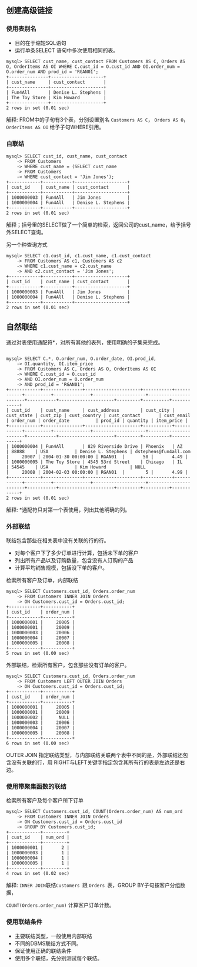 ## 创建高级链接

### 使用表别名

- 目的在于缩短SQL语句
- 运行单条SELECT 语句中多次使用相同的表。

```
mysql> SELECT cust_name, cust_contact FROM Customers AS C, Orders AS O, OrderItems AS OI WHERE C.cust_id = O.cust_id AND OI.order_num = O.order_num AND prod_id = 'RGAN01';
+---------------+--------------------+
| cust_name     | cust_contact       |
+---------------+--------------------+
| Fun4All       | Denise L. Stephens |
| The Toy Store | Kim Howard         |
+---------------+--------------------+
2 rows in set (0.01 sec)
```

解释: FROM中的子句有3个表，分别设置别名 `Customers AS C`， `Orders AS O`，`OrderItems AS OI` 给予子句WHERE引用。

### 自联结


```
mysql> SELECT cust_id, cust_name, cust_contact
    -> FROM Customers
    -> WHERE cust_name = (SELECT cust_name
    -> FROM Customers
    -> WHERE cust_contact = 'Jim Jones');
+------------+-----------+--------------------+
| cust_id    | cust_name | cust_contact       |
+------------+-----------+--------------------+
| 1000000003 | Fun4All   | Jim Jones          |
| 1000000004 | Fun4All   | Denise L. Stephens |
+------------+-----------+--------------------+
2 rows in set (0.01 sec)
```

解释；括号里的SELECT做了一个简单的检索，返回公司的cust_name，给予括号外SELECT查询。

另一个种查询方式

```
mysql> SELECT c1.cust_id, c1.cust_name, c1.cust_contact
    -> FROM Customers AS c1, Customers AS c2
    -> WHERE c1.cust_name = c2.cust_name
    -> AND c2.cust_contact = 'Jim Jones';
+------------+-----------+--------------------+
| cust_id    | cust_name | cust_contact       |
+------------+-----------+--------------------+
| 1000000003 | Fun4All   | Jim Jones          |
| 1000000004 | Fun4All   | Denise L. Stephens |
+------------+-----------+--------------------+
2 rows in set (0.01 sec)
```

## 自然联结

通过对表使用通配符*，对所有其他的表列，使用明确的子集来完成。

```

mysql> SELECT C.*, O.order_num, O.order_date, OI.prod_id,
    -> OI.quantity, OI.item_price
    -> FROM Customers AS C, Orders AS O, OrderItems AS OI
    -> WHERE C.cust_id = O.cust_id
    -> AND OI.order_num = O.order_num
    -> AND prod_id = 'RGAN01';
+------------+---------------+---------------------+-----------+------------+----------+--------------+--------------------+-----------------------+-----------+---------------------+---------+----------+------------+
| cust_id    | cust_name     | cust_address        | cust_city | cust_state | cust_zip | cust_country | cust_contact       | cust_email            | order_num | order_date          | prod_id | quantity | item_price |
+------------+---------------+---------------------+-----------+------------+----------+--------------+--------------------+-----------------------+-----------+---------------------+---------+----------+------------+
| 1000000004 | Fun4All       | 829 Riverside Drive | Phoenix   | AZ         | 88888    | USA          | Denise L. Stephens | dstephens@fun4all.com |     20007 | 2004-01-30 00:00:00 | RGAN01  |       50 |       4.49 |
| 1000000005 | The Toy Store | 4545 53rd Street    | Chicago   | IL         | 54545    | USA          | Kim Howard         | NULL                  |     20008 | 2004-02-03 00:00:00 | RGAN01  |        5 |       4.99 |
+------------+---------------+---------------------+-----------+------------+----------+--------------+--------------------+-----------------------+-----------+---------------------+---------+----------+------------+
2 rows in set (0.01 sec)

```

解释: *通配符只对第一个表使用，列出其他明确的列。

### 外部联结

联结包含那些在相关表中没有关联的行的行。

- 对每个客户下了多少订单进行计算，包括未下单的客户
- 列出所有产品以及订购数量，包含没有人订购的产品
- 计算平均销售规模，包括没下单的客户。

检索所有客户及订单，内部联结

```
mysql> SELECT Customers.cust_id, Orders.order_num
    -> FROM Customers INNER JOIN Orders
    -> ON Customers.cust_id = Orders.cust_id;
+------------+-----------+
| cust_id    | order_num |
+------------+-----------+
| 1000000001 |     20005 |
| 1000000001 |     20009 |
| 1000000003 |     20006 |
| 1000000004 |     20007 |
| 1000000005 |     20008 |
+------------+-----------+
5 rows in set (0.00 sec)
```

外部联结，检索所有客户，包含那些没有订单的客户。

```
mysql> SELECT Customers.cust_id, Orders.order_num
    -> FROM Customers LEFT OUTER JOIN Orders
    -> ON Customers.cust_id = Orders.cust_id;
+------------+-----------+
| cust_id    | order_num |
+------------+-----------+
| 1000000001 |     20005 |
| 1000000001 |     20009 |
| 1000000002 |      NULL |
| 1000000003 |     20006 |
| 1000000004 |     20007 |
| 1000000005 |     20008 |
+------------+-----------+
6 rows in set (0.00 sec)
```
OUTER JOIN 指定联结类型，与内部联结关联两个表中不同的是，外部联结还包含没有关联的行，用
RIGHT与LEFT关键字指定包含其所有行的表是左边还是右边。

### 使用带聚集函数的联结

检索所有客户及每个客户所下订单

```
mysql> SELECT Customers.cust_id, COUNT(Orders.order_num) AS num_ord
    -> FROM Customers INNER JOIN Orders
    -> ON Customers.cust_id = Orders.cust_id
    -> GROUP BY Customers.cust_id;
+------------+---------+
| cust_id    | num_ord |
+------------+---------+
| 1000000001 |       2 |
| 1000000003 |       1 |
| 1000000004 |       1 |
| 1000000005 |       1 |
+------------+---------+
4 rows in set (0.02 sec)
```

解释: `INNER JOIN`联结`Customers `跟 `Orders `表，GROUP BY子句按客户分组数据，

`COUNT(Orders.order_num)` 计算客户订单计数。

### 使用联结条件

- 主要联结类型，一般使用内部联结
- 不同的DBMS联结方式不同。
- 保证使用正确的联结条件
- 使用多个联结，先分别测试每个联结。

















